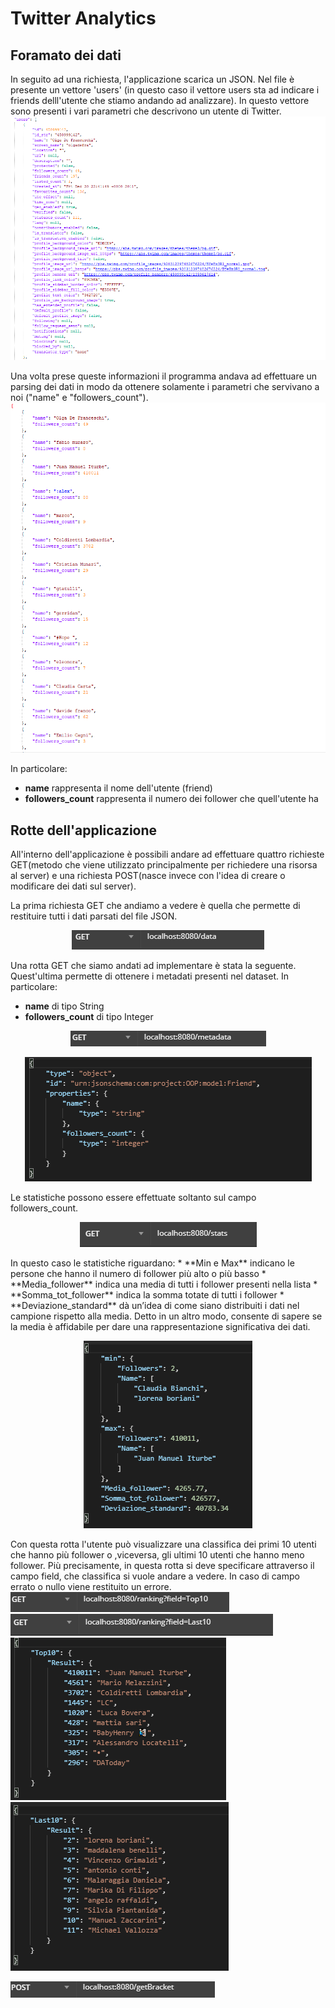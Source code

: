 # Twitter Analytics 
## Foramato dei dati
In seguito ad una richiesta, l'applicazione scarica un JSON. Nel file è presente un vettore 'users' (in questo caso il vettore users sta ad indicare i friends delll'utente che stiamo andando ad analizzare). In questo vettore sono presenti i vari parametri che descrivono un utente di Twitter.
![Alt Text](JSON.PNG) 

Una volta prese queste informazioni il programma andava ad effettuare un parsing dei dati in modo da ottenere solamente i parametri che servivano a noi ("name" e "followers_count").
![Alt Text](JSONParsing.PNG) 

In particolare:
* **name** rappresenta il nome dell'utente (friend)
* **followers_count** rappresenta il numero dei follower che quell'utente ha

## Rotte dell'applicazione
All'interno dell'applicazione è possibili andare ad effettuare quattro richieste GET(metodo che viene utilizzato principalmente per richiedere una risorsa al server) e una richiesta POST(nasce invece con l'idea di creare o modificare dei dati sul server).

La prima richiesta GET che andiamo a vedere è quella che permette di restituire tutti i dati parsati del file JSON.
<p align="center">
  <img src="get_data.PNG">
</p>

Una rotta GET che siamo andati ad implementare è stata la seguente. Quest'ultima permette di ottenere i metadati presenti nel dataset. In particolare:
* **name** di tipo String
* **followers_count** di tipo Integer
<p align="center">
  <img src="get_metadata.PNG">
</p>
<p align="center">
  <img src="metadata_results.PNG">
</p>

Le statistiche possono essere effettuate soltanto sul campo followers_count.
<p align="center">
  <img src="get_stats.PNG">
</p>
In questo caso le statistiche riguardano:
* **Min e Max** indicano le persone che hanno il numero di follower più alto o più basso
* **Media_follower** indica una media di tutti i follower presenti nella lista
* **Somma_tot_follower** indica la somma totate di tutti i follower 
* **Deviazione_standard** dà un’idea di come siano distribuiti i dati nel campione rispetto alla media. Detto in un altro modo, consente di sapere se la media è affidabile per dare una rappresentazione significativa dei dati.
<p align="center">
  <img src="stats_result.PNG">
</p>

Con questa rotta l'utente può visualizzare una classifica dei primi 10 utenti che hanno più follower o ,viceversa, gli ultimi 10 utenti che hanno meno follower. Più precisamente, in questa rotta si deve specificare attraverso il campo field, che classifica si vuole andare a vedere. In caso di campo errato o nullo viene restituito un errore. 
![alt-text-1](get_top10.PNG) ![alt-text-2](get_last10.PNG)
![alt-text-1](top10_results.PNG) ![alt-text-2](last10_results.PNG)


![Alt Text](getbrakets.PNG)

